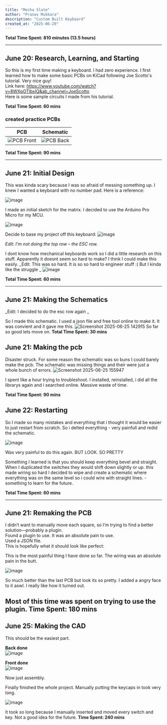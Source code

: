 ```yaml
---
title: "Mecha Slate"
author: "Pranav Mukkara"
description: "Custom Built Keyboard"
created_at: "2025-06-20"
---
```


**Total Time Spent: 810 minutes (13.5 hours)**

---

## June 20: Research, Learning, and Starting

So this is my first time making a keyboard. I had zero experience. I first learned how to make some basic PCBs on KiCad following Joe Scotto's tutorial. Very nice guy!  
Link here: https://www.youtube.com/watch?v=8WXpGTIbxlQ&ab_channel=JoeScotto  
Here is some sample circuits I made from his tutorial.

**Total Time Spent: 60 mins**

### created practice PCBs  
| PCB | Schematic |
|:-------------------------:|:-------------------------:|
| ![PCB Front](https://github.com/user-attachments/assets/fe14e158-7bf4-4130-a9e4-d2c2ffe600b3) | ![PCB Back](https://github.com/user-attachments/assets/0920f8ec-823d-4420-902b-3d1fbaa8548c) |

**Total Time Spent: 90 mins**

---

## June 21: Initial Design

This was kinda scary because I was so afraid of messing something up. I knew I wanted a keyboard with  no number pad. Here is a reference:

![image](https://github.com/user-attachments/assets/5022cb00-1b8f-4f8d-9eed-496a488ff698)

I made an initial sketch for the matrix. I decided to use the Arduino Pro Micro for my MCU.

![image](https://github.com/user-attachments/assets/eb706fce-0594-4e8b-9120-f8f950bf33c4)

Decide to base my project off this keyboard: 
![image](https://github.com/user-attachments/assets/375b4509-4335-4047-8f0a-fa6b8db1fd74)


_Edit: I'm not doing the top row – the ESC row._  

I dont know how mechanical keyboards work so I did a little research on this stuff. Apparently it doesnt seem so hard to make? I think I could make this easily. 
_Edit: This was so hard. It is so so hard to engineer stuff :( But I kinda like the struggle _
![image](https://github.com/user-attachments/assets/49211bdb-7b2f-44fb-89b5-5081d8bbe36e)


**Total Time Spent: 60 mins**

---

## June 21: Making the Schematics
_Edit: I decided to do the esc row again _

So I made this schematic. I used a json file and free tool online to make it. It was convient and it gave me this. 
![Screenshot 2025-06-25 142915](https://github.com/user-attachments/assets/34225385-e449-4b23-acfc-49091696b969)
So far so good lets move on.
**Total Time Spent: 30 mins**

## June 21: Making the pcb
Disaster struck. For some reason the schematic was so buns I could barely make the pcb. The schematic was missing things and their were just a whole bunch of errors. 
![Screenshot 2025-06-25 155947](https://github.com/user-attachments/assets/67dccc9c-11da-4330-948e-d6331cfed35f)

I spent like a hour trying to troubleshoot. I installed, reinstalled, i did all the librarys again and i searched online. Massive waste of time.

**Total Time Spent: 90 mins**


## June 22: Restarting
So I made so many mistakes and everything that i thought it would be easier to just restart from scratch. 
So i delted everything - very painfull 
and redid the schematic. 




![image](https://github.com/user-attachments/assets/bdc40540-bcfa-4218-b22b-1539af9df3dd)

Was very painful to do this again. BUT LOOK. SO PRETTY

Something I learned is that you should keep everything bevel and straight. When I duplicated the switches they would shift down slightly or up. this made wiring so hard I decided to wipe and create a schematic where everything was on the same level so i could wire with straight lines. - something to learn for the future. 

**Total Time Spent: 60 mins**


---

## June 21: Remaking the PCB

I didn’t want to manually move each square, so I’m trying to find a better solution—probably a plugin.  
Found a plugin to use. It was an absolute pain to use.  
Used a JSON file.  
This is hopefully what it should look like perfect:


This is the most painful thing I have done so far. The wiring was an absolute pain in the butt.

![image](https://github.com/user-attachments/assets/746c39b6-2719-4e80-a50a-436dbb346b28)

So much better than the last PCB
but look its so pretty. I added a angry face to it aswl. I really like how it turned out. 

Most of this time was spent on trying to use the plugin. 
**Time Spent: 180 mins**
---

## June 25: Making the CAD

This should be the easiest part.

**Back done**  
![image](https://github.com/user-attachments/assets/a3622311-2f57-4e30-843a-bcb4fbbe01a6)

**Front done**  
![image](https://github.com/user-attachments/assets/c723ca9a-8d94-49c9-b8a2-eebfd8053d2d)

Now just assembly.  

Finally finished the whole project. Manually putting the keycaps in took very long.

![image](https://github.com/user-attachments/assets/c05ccc66-1ff3-4efa-8257-af330fe5bb88)

It took so long because I manually inserted and moved every switch and key. Not a good idea for the future. 
**Time Spent: 240 mins**
